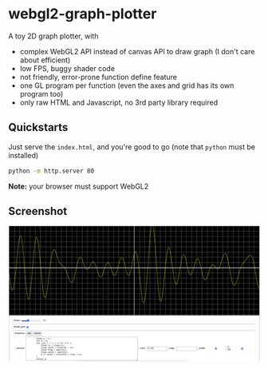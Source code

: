 # webgl2-graph-plotter
A toy 2D graph plotter, with
- complex WebGL2 API instead of canvas API to draw graph (I don't care about efficient)
- low FPS, buggy shader code
- not friendly, error-prone function define feature
- one GL program per function (even the axes and grid has its own program too)
- only raw HTML and Javascript, no 3rd party library required

## Quickstarts

Just serve the `index.html`, and you're good to go (note that `python` must be installed)
```sh
python -m http.server 80
```

**Note:** your browser must support WebGL2

## Screenshot
![screenshot](/screenshot.png)
